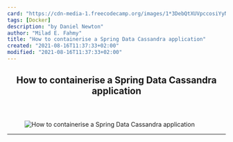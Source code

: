 ```yaml
---
card: "https://cdn-media-1.freecodecamp.org/images/1*3DebQtXUVpccosiYyNJ3HQ.png"
tags: [Docker]
description: "by Daniel Newton"
author: "Milad E. Fahmy"
title: "How to containerise a Spring Data Cassandra application"
created: "2021-08-16T11:37:33+02:00"
modified: "2021-08-16T11:37:33+02:00"
---
```

<div class="site-wrapper">
<main id="site-main" class="site-main outer">
<div class="inner">
<article class="post-full post tag-docker tag-technology tag-spring-boot tag-containers tag-programming ">
<header class="post-full-header">
<h1 class="post-full-title">How to containerise a Spring Data Cassandra application</h1>
</header>
<figure class="post-full-image">
<picture>
<source media="(max-width: 700px)" sizes="1px" srcset="data:image/gif;base64,R0lGODlhAQABAIAAAAAAAP///yH5BAEAAAAALAAAAAABAAEAAAIBRAA7 1w">
<source media="(min-width: 701px)" sizes="(max-width: 800px) 400px,
(max-width: 1170px) 700px,
1400px" srcset="https://cdn-media-1.freecodecamp.org/images/1*3DebQtXUVpccosiYyNJ3HQ.png 300w,
https://cdn-media-1.freecodecamp.org/images/1*3DebQtXUVpccosiYyNJ3HQ.png 600w,
https://cdn-media-1.freecodecamp.org/images/1*3DebQtXUVpccosiYyNJ3HQ.png 1000w,
https://cdn-media-1.freecodecamp.org/images/1*3DebQtXUVpccosiYyNJ3HQ.png 2000w">
<img onerror="this.style.display='none'" src="https://cdn-media-1.freecodecamp.org/images/1*3DebQtXUVpccosiYyNJ3HQ.png" alt="How to containerise a Spring Data Cassandra application">
</picture>
</figure>
<section class="post-full-content">
<div class="post-content medium-migrated-article">
</div>
<hr>
</section>
</article>
</div>
</main>
</div>
<!-- Google Tag Manager (noscript) -->
<!-- End Google Tag Manager (noscript) -->
